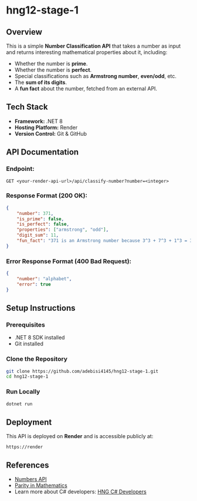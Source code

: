 # hng12-stage-1

## Overview
This is a simple **Number Classification API** that takes a number as input and returns interesting mathematical properties about it, including:
- Whether the number is **prime**.
- Whether the number is **perfect**.
- Special classifications such as **Armstrong number**, **even/odd**, etc.
- The **sum of its digits**.
- A **fun fact** about the number, fetched from an external API.

## Tech Stack
- **Framework:** .NET 8 
- **Hosting Platform:** Render
- **Version Control:** Git & GitHub

## API Documentation
### **Endpoint:**
```
GET <your-render-api-url>/api/classify-number?number=<integer>
```

### **Response Format (200 OK):**
```json
{
    "number": 371,
    "is_prime": false,
    "is_perfect": false,
    "properties": ["armstrong", "odd"],
    "digit_sum": 11,
    "fun_fact": "371 is an Armstrong number because 3^3 + 7^3 + 1^3 = 371"
}
```

### **Error Response Format (400 Bad Request):**
```json
{
    "number": "alphabet",
    "error": true
}
```

## Setup Instructions
### **Prerequisites**
- .NET 8 SDK installed
- Git installed

### **Clone the Repository**
```sh
git clone https://github.com/adebisi4145/hng12-stage-1.git
cd hng12-stage-1
```

### **Run Locally**
```sh
dotnet run
```

## Deployment
This API is deployed on **Render** and is accessible publicly at:
```
https://render
```

## References
- [Numbers API](http://numbersapi.com/#42)
- [Parity in Mathematics](https://en.wikipedia.org/wiki/Parity_(mathematics))
- Learn more about C# developers: [HNG C# Developers](https://hng.tech/hire/csharp-developers)
